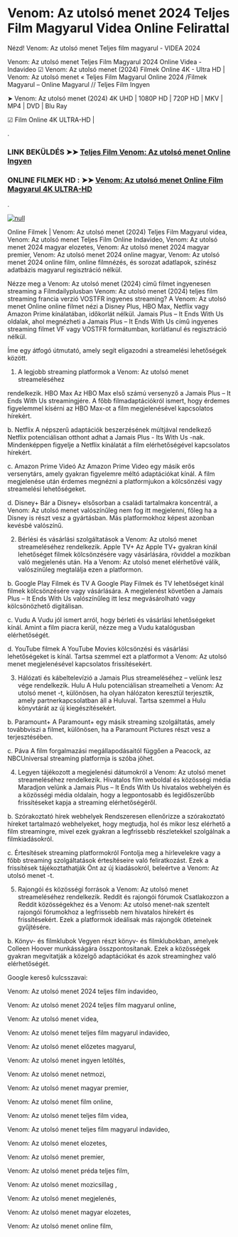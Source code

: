 # Venom: Az utolsó menet 2024 Teljes Film Magyarul Videa Online Felirattal





Nézd! Venom: Az utolsó menet Teljes film magyarul - VIDEA 2024

Venom: Az utolsó menet Teljes Film Magyarul 2024 Online Videa - Indavideo ☑ Venom: Az utolsó menet (2024) Filmek Online 4K - Ultra HD | Venom: Az utolsó menet « Teljes Film Magyarul Online 2024 /Filmek Magyarul – Online Magyarul // Teljes Film Ingyen

➤ Venom: Az utolsó menet (2024) 4K UHD | 1080P HD | 720P HD | MKV | MP4 | DVD | Blu Ray

☑ Film Online 4K ULTRA-HD | 

.

### LINK BEKÜLDÉS ➤➤ [Teljes Film Venom: Az utolsó menet Online Ingyen](https://t.co/CkgM8gK0ll)

### ONLINE FILMEK HD : ➤➤ [Venom: Az utolsó menet Online Film Magyarul 4K ULTRA-HD](https://t.co/CkgM8gK0ll)

.

[![null](https://static.wixstatic.com/media/855a25_043b5abeb4ae4d35ac003198e7fe56ed~mv2.gif)](https://t.co/CkgM8gK0ll)

Online Filmek | Venom: Az utolsó menet (2024) Teljes Film Magyarul videa, Venom: Az utolsó menet Teljes Film Online Indavideo, Venom: Az utolsó menet 2024 magyar elozetes, Venom: Az utolsó menet 2024 magyar premier, Venom: Az utolsó menet 2024 online magyar, Venom: Az utolsó menet 2024 online film, online filmnézés, és sorozat adatlapok, színész adatbázis magyarul regisztráció nélkül.

Nézze meg a Venom: Az utolsó menet (2024) című filmet ingyenesen streaming a Filmdailyplusban Venom: Az utolsó menet (2024) teljes film streaming francia verzió VOSTFR ingyenes streaming? A Venom: Az utolsó menet Online online filmet nézi a Disney Plus, HBO Max, Netflix vagy Amazon Prime kínálatában, időkorlát nélkül. Jamais Plus – It Ends With Us oldalak, ahol megnézheti a Jamais Plus – It Ends With Us című ingyenes streaming filmet VF vagy VOSTFR formátumban, korlátlanul és regisztráció nélkül.

Íme egy átfogó útmutató, amely segít eligazodni a streamelési lehetőségek között.

1. A legjobb streaming platformok a Venom: Az utolsó menet streameléséhez

rendelkezik. HBO Max
Az HBO Max első számú versenyző a Jamais Plus – It Ends With Us streamingjére. A főbb filmadaptációkról ismert, hogy érdemes figyelemmel kísérni az HBO Max-ot a film megjelenésével kapcsolatos hírekért.

b. Netflix
A népszerű adaptációk beszerzésének múltjával rendelkező Netflix potenciálisan otthont adhat a Jamais Plus - Its With Us -nak. Mindenképpen figyelje a Netflix kínálatát a film elérhetőségével kapcsolatos hírekért.

c. Amazon Prime Videó
Az Amazon Prime Video egy másik erős versenytárs, amely gyakran figyelemre méltó adaptációkat kínál. A film megjelenése után érdemes megnézni a platformjukon a kölcsönzési vagy streamelési lehetőségeket.

d. Disney+
Bár a Disney+ elsősorban a családi tartalmakra koncentrál, a Venom: Az utolsó menet valószínűleg nem fog itt megjelenni, főleg ha a Disney is részt vesz a gyártásban. Más platformokhoz képest azonban kevésbé valószínű.

2. Bérlési és vásárlási szolgáltatások a Venom: Az utolsó menet streameléséhez
rendelkezik. Apple TV+
Az Apple TV+ gyakran kínál lehetőséget filmek kölcsönzésére vagy vásárlására, röviddel a mozikban való megjelenés után. Ha a Venom: Az utolsó menet elérhetővé válik, valószínűleg megtalálja ezen a platformon.

b. Google Play Filmek és TV
A Google Play Filmek és TV lehetőséget kínál filmek kölcsönzésére vagy vásárlására. A megjelenést követően a Jamais Plus – It Ends With Us valószínűleg itt lesz megvásárolható vagy kölcsönözhető digitálisan.

c. Vudu
A Vudu jól ismert arról, hogy bérleti és vásárlási lehetőségeket kínál. Amint a film piacra kerül, nézze meg a Vudu katalógusban elérhetőségét.

d. YouTube filmek
A YouTube Movies kölcsönzési és vásárlási lehetőségeket is kínál. Tartsa szemmel ezt a platformot a Venom: Az utolsó menet megjelenésével kapcsolatos frissítésekért.

3. Hálózati és kábeltelevízió a Jamais Plus streameléséhez – velünk lesz vége
rendelkezik. Hulu
A Hulu potenciálisan streamelheti a Venom: Az utolsó menet -t, különösen, ha olyan hálózaton keresztül terjesztik, amely partnerkapcsolatban áll a Huluval. Tartsa szemmel a Hulu könyvtárát az új kiegészítésekért.

b. Paramount+
A Paramount+ egy másik streaming szolgáltatás, amely továbbviszi a filmet, különösen, ha a Paramount Pictures részt vesz a terjesztésében.

c. Páva
A film forgalmazási megállapodásaitól függően a Peacock, az NBCUniversal streaming platformja is szóba jöhet.

4. Legyen tájékozott a megjelenési dátumokról a Venom: Az utolsó menet streameléséhez
rendelkezik. Hivatalos film weboldal és közösségi média
Maradjon velünk a Jamais Plus – It Ends With Us hivatalos webhelyén és a közösségi média oldalain, hogy a legpontosabb és legidőszerűbb frissítéseket kapja a streaming elérhetőségéről.

b. Szórakoztató hírek webhelyek
Rendszeresen ellenőrizze a szórakoztató híreket tartalmazó webhelyeket, hogy megtudja, hol és mikor lesz elérhető a film streamingre, mivel ezek gyakran a legfrissebb részletekkel szolgálnak a filmkiadásokról.

c. Értesítések streaming platformokról
Fontolja meg a hírlevelekre vagy a főbb streaming szolgáltatások értesítéseire való feliratkozást. Ezek a frissítések tájékoztathatják Önt az új kiadásokról, beleértve a Venom: Az utolsó menet -t.

5. Rajongói és közösségi források a Venom: Az utolsó menet streameléséhez
rendelkezik. Reddit és rajongói fórumok
Csatlakozzon a Reddit közösségekhez és a Venom: Az utolsó menet-nak szentelt rajongói fórumokhoz a legfrissebb nem hivatalos hírekért és frissítésekért. Ezek a platformok ideálisak más rajongók ötleteinek gyűjtésére.

b. Könyv- és filmklubok
Vegyen részt könyv- és filmklubokban, amelyek Colleen Hoover munkásságára összpontosítanak. Ezek a közösségek gyakran megvitatják a közelgő adaptációkat és azok streaminghez való elérhetőségét.


Google kereső kulcsszavai:

Venom: Az utolsó menet 2024 teljes film indavideo,

Venom: Az utolsó menet 2024 teljes film magyarul online,

Venom: Az utolsó menet videa,

Venom: Az utolsó menet teljes film magyarul indavideo,

Venom: Az utolsó menet előzetes magyarul,

Venom: Az utolsó menet ingyen letöltés,

Venom: Az utolsó menet netmozi,

Venom: Az utolsó menet magyar premier,

Venom: Az utolsó menet film online,

Venom: Az utolsó menet teljes film videa,

Venom: Az utolsó menet teljes film magyarul indavideo,

Venom: Az utolsó menet elozetes,

Venom: Az utolsó menet premier,

Venom: Az utolsó menet préda teljes film,

Venom: Az utolsó menet mozicsillag ,

Venom: Az utolsó menet megjelenés,

Venom: Az utolsó menet magyar elozetes,

Venom: Az utolsó menet online film,
